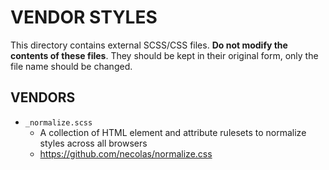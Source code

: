 # VENDOR STYLES

This directory contains external SCSS/CSS files. **Do not modify the contents
of these files**. They should be kept in their original form, only the file name
should be changed.

## VENDORS

- `_normalize.scss`
  - A collection of HTML element and attribute rulesets to normalize styles
  across all browsers
  - https://github.com/necolas/normalize.css
